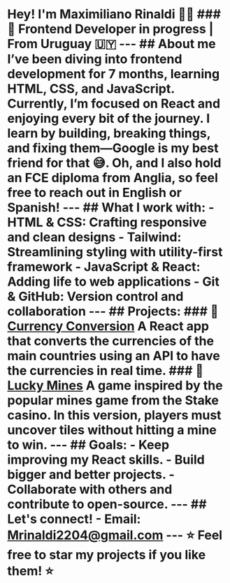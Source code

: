 # Hey! I'm Maximiliano Rinaldi 🙋‍♂️ ### 🚀 Frontend Developer in progress | From Uruguay 🇺🇾 --- ## About me I’ve been diving into **frontend development** for **7 months**, learning **HTML**, **CSS**, and **JavaScript**. Currently, I’m focused on **React** and enjoying every bit of the journey. I learn by building, breaking things, and fixing them—Google is my best friend for that 😅. Oh, and I also hold an **FCE diploma** from **Anglia**, so feel free to reach out in English or Spanish! --- ## What I work with: - **HTML & CSS**: Crafting responsive and clean designs - **Tailwind**: Streamlining styling with utility-first framework - **JavaScript & React**: Adding life to web applications - **Git & GitHub**: Version control and collaboration --- ## Projects: ### 🎨 [Currency Conversion](https://github.com/MaxiRinaldi22/CurrencyConvertor) A React app that converts the currencies of the main countries using an API to have the currencies in real time. ### 📝 [Lucky Mines](https://github.com/MaxiRinaldi22/lucky-mines) A game inspired by the popular mines game from the Stake casino. In this version, players must uncover tiles without hitting a mine to win. --- ## Goals: - Keep improving my React skills. - Build bigger and better projects. - Collaborate with others and contribute to open-source. --- ## Let's connect! - **Email:** [Mrinaldi2204@gmail.com](mailto:Mrinaldi2204@gmail.com) --- ⭐ Feel free to star my projects if you like them! ⭐
